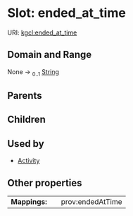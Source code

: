 
# Slot: ended_at_time




URI: [kgcl:ended_at_time](http://w3id.org/kgcl/ended_at_time)


## Domain and Range

None &#8594;  <sub>0..1</sub> [String](types/String.md)

## Parents


## Children


## Used by

 * [Activity](Activity.md)

## Other properties

|  |  |  |
| --- | --- | --- |
| **Mappings:** | | prov:endedAtTime |

